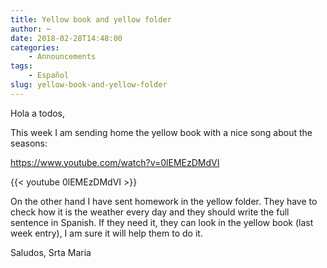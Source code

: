 ```yaml
---
title: Yellow book and yellow folder
author: ~
date: 2018-02-28T14:48:00
categories:
    - Announcements
tags:
    - Español
slug: yellow-book-and-yellow-folder
---
```


Hola a todos,

This week I am sending home the yellow book with a nice song about the seasons: 

https://www.youtube.com/watch?v=0lEMEzDMdVI
<br/>

{{< youtube 0lEMEzDMdVI >}}
<br/>

On the other hand I have sent homework in the yellow folder. They have to check how it is the weather every day and they should write the full sentence in Spanish. If they need it, they can look in the yellow book (last week entry), I am sure it will help them to do it.

Saludos,
Srta Maria